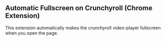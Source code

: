 ## Automatic Fullscreen on Crunchyroll (Chrome Extension)

This extension automatically makes the crunchyroll video-player fullscreen when you open the page.
